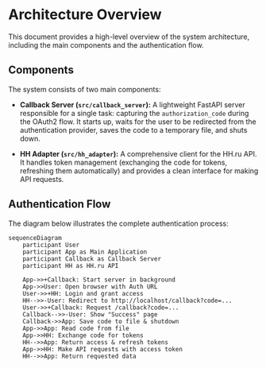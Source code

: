 # Architecture Overview

This document provides a high-level overview of the system architecture, including the main components and the authentication flow.

## Components

The system consists of two main components:

-   **Callback Server (`src/callback_server`):** A lightweight FastAPI server responsible for a single task: capturing the `authorization_code` during the OAuth2 flow. It starts up, waits for the user to be redirected from the authentication provider, saves the code to a temporary file, and shuts down.

-   **HH Adapter (`src/hh_adapter`):** A comprehensive client for the HH.ru API. It handles token management (exchanging the code for tokens, refreshing them automatically) and provides a clean interface for making API requests.

## Authentication Flow

The diagram below illustrates the complete authentication process:

```mermaid
sequenceDiagram
    participant User
    participant App as Main Application
    participant Callback as Callback Server
    participant HH as HH.ru API

    App->>+Callback: Start server in background
    App->>User: Open browser with Auth URL
    User->>+HH: Login and grant access
    HH-->>-User: Redirect to http://localhost/callback?code=...
    User->>+Callback: Request /callback?code=...
    Callback-->>-User: Show "Success" page
    Callback->>App: Save code to file & shutdown
    App->>App: Read code from file
    App->>HH: Exchange code for tokens
    HH-->>App: Return access & refresh tokens
    App->>HH: Make API requests with access token
    HH-->>App: Return requested data
```